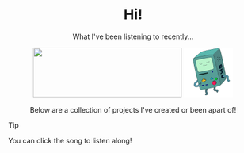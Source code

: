 <div align="center">
  <h1>Hi!</h1>
  <p>What I've been listening to recently...</p>
  <a href="https://spotify.jackson.gd/link"><img height="100" width="300" src="https://spotify.jackson.gd/svg" role="img"/></a>
  <img src="bmo-200.gif" height="100" width="100" />
  <p>Below are a collection of projects I've created or been apart of!</p>
</div>

> [!TIP]
> You can click the song to listen along!
